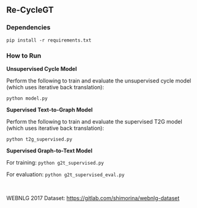 ## Re-CycleGT

### Dependencies
`pip install -r requirements.txt`

### How to Run
**Unsupervised Cycle Model** 

Perform the following to train and evaluate the unsupervised cycle model (which uses iterative back translation):

`python model.py`

**Supervised Text-to-Graph Model**


Perform the following to train and evaluate the supervised T2G model (which uses iterative back translation):

`python t2g_supervised.py`

**Supervised Graph-to-Text Model**

For training: `python g2t_supervised.py`

For evaluation: `python g2t_supervised_eval.py`

&nbsp;

WEBNLG 2017 Dataset: https://gitlab.com/shimorina/webnlg-dataset
